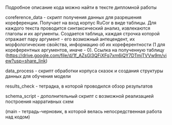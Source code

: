 Подробное описание кода можно найти в тексте дипломной работы

coreference_data  - скрипт получения данных для разрешения кореференции. Получает на вход корпус RuCor в виде таблицы. Для каждого текста проводится синтаксический анализ, извлекаются глаголы и их аргументы. Создается таблица, каждая строчка которой отражает пару аргумент - его возможный антецендент, их морфологические свойства, информацию об их кореферентности (1 для кореферентных аргументов, иначе - 0). Ссылка на полученную таблицу (https://drive.google.com/file/d/1f_AZsGl3QFiXFq7xm6iQY7DTmjTVVw9m/view?usp=share_link)

data_process - скрипт обработки корпуса сказок и создания структуры данных для обучения модели

results_check - тетрадка, в которой проводился обзор результатов

schema_script - дополнительный скрипт с возможной реализацией построения нарративных схем

(main - тетрадь-черновик, в которой велась непосредственная работа над кодом)
